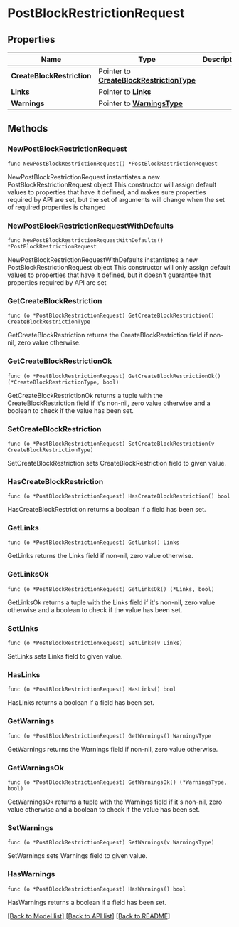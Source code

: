 # PostBlockRestrictionRequest

## Properties

Name | Type | Description | Notes
------------ | ------------- | ------------- | -------------
**CreateBlockRestriction** | Pointer to [**CreateBlockRestrictionType**](CreateBlockRestrictionType.md) |  | [optional] 
**Links** | Pointer to [**Links**](Links.md) |  | [optional] 
**Warnings** | Pointer to [**WarningsType**](WarningsType.md) |  | [optional] 

## Methods

### NewPostBlockRestrictionRequest

`func NewPostBlockRestrictionRequest() *PostBlockRestrictionRequest`

NewPostBlockRestrictionRequest instantiates a new PostBlockRestrictionRequest object
This constructor will assign default values to properties that have it defined,
and makes sure properties required by API are set, but the set of arguments
will change when the set of required properties is changed

### NewPostBlockRestrictionRequestWithDefaults

`func NewPostBlockRestrictionRequestWithDefaults() *PostBlockRestrictionRequest`

NewPostBlockRestrictionRequestWithDefaults instantiates a new PostBlockRestrictionRequest object
This constructor will only assign default values to properties that have it defined,
but it doesn't guarantee that properties required by API are set

### GetCreateBlockRestriction

`func (o *PostBlockRestrictionRequest) GetCreateBlockRestriction() CreateBlockRestrictionType`

GetCreateBlockRestriction returns the CreateBlockRestriction field if non-nil, zero value otherwise.

### GetCreateBlockRestrictionOk

`func (o *PostBlockRestrictionRequest) GetCreateBlockRestrictionOk() (*CreateBlockRestrictionType, bool)`

GetCreateBlockRestrictionOk returns a tuple with the CreateBlockRestriction field if it's non-nil, zero value otherwise
and a boolean to check if the value has been set.

### SetCreateBlockRestriction

`func (o *PostBlockRestrictionRequest) SetCreateBlockRestriction(v CreateBlockRestrictionType)`

SetCreateBlockRestriction sets CreateBlockRestriction field to given value.

### HasCreateBlockRestriction

`func (o *PostBlockRestrictionRequest) HasCreateBlockRestriction() bool`

HasCreateBlockRestriction returns a boolean if a field has been set.

### GetLinks

`func (o *PostBlockRestrictionRequest) GetLinks() Links`

GetLinks returns the Links field if non-nil, zero value otherwise.

### GetLinksOk

`func (o *PostBlockRestrictionRequest) GetLinksOk() (*Links, bool)`

GetLinksOk returns a tuple with the Links field if it's non-nil, zero value otherwise
and a boolean to check if the value has been set.

### SetLinks

`func (o *PostBlockRestrictionRequest) SetLinks(v Links)`

SetLinks sets Links field to given value.

### HasLinks

`func (o *PostBlockRestrictionRequest) HasLinks() bool`

HasLinks returns a boolean if a field has been set.

### GetWarnings

`func (o *PostBlockRestrictionRequest) GetWarnings() WarningsType`

GetWarnings returns the Warnings field if non-nil, zero value otherwise.

### GetWarningsOk

`func (o *PostBlockRestrictionRequest) GetWarningsOk() (*WarningsType, bool)`

GetWarningsOk returns a tuple with the Warnings field if it's non-nil, zero value otherwise
and a boolean to check if the value has been set.

### SetWarnings

`func (o *PostBlockRestrictionRequest) SetWarnings(v WarningsType)`

SetWarnings sets Warnings field to given value.

### HasWarnings

`func (o *PostBlockRestrictionRequest) HasWarnings() bool`

HasWarnings returns a boolean if a field has been set.


[[Back to Model list]](../README.md#documentation-for-models) [[Back to API list]](../README.md#documentation-for-api-endpoints) [[Back to README]](../README.md)


